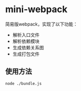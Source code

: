 # mini-webpack

简易版webpack，实现了以下功能：
- 解析入口文件
- 解析依赖模块
- 生成依赖关系图
- 生成打包文件

## 使用方法

```bash
node ./bundle.js
```